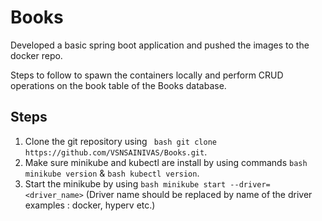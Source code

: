 # Books
Developed a basic spring boot application and pushed the images to the docker repo.

Steps to follow to spawn the containers locally and perform CRUD operations on the book table of the Books database.

## Steps
1) Clone the git repository using ``` bash git clone https://github.com/VSNSAINIVAS/Books.git```.
2) Make sure minikube and kubectl are install by using commands ```bash minikube version``` & ```bash kubectl version```.
3) Start the minikube by using ```bash minikube start --driver=<driver_name>``` (Driver name should be replaced by name of the driver examples : docker, hyperv etc.)
